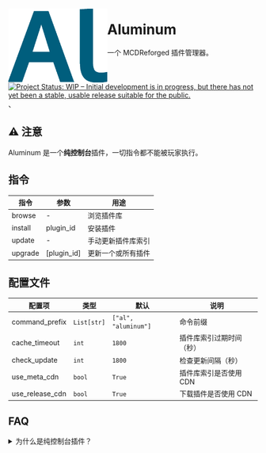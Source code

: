 <img align="left" src="Al.png" alt="MCDR logo" width="200"></img>

# Aluminum

 一个 MCDReforged 插件管理器。
 [![Project Status: WIP – Initial development is in progress, but there has not yet been a stable, usable release suitable for the public.](https://www.repostatus.org/badges/latest/wip.svg)](https://www.repostatus.org/#wip)、

## :warning: 注意
Aluminum 是一个**纯控制台**插件，一切指令都不能被玩家执行。

## 指令
| 指令 | 参数 | 用途 |
| - | - | - |
| browse | - | 浏览插件库 |
| install | plugin_id | 安装插件 |
| update | - | 手动更新插件库索引 | 
| upgrade | [plugin_id] | 更新一个或所有插件 |

## 配置文件
| 配置项 | 类型 | 默认 | 说明 |
| - | - | - | - |
| command_prefix | `List[str]` | `["al", "aluminum"]` | 命令前缀 |
| cache_timeout | `int` | `1800` | 插件库索引过期时间（秒） |
| check_update | `int` | `1800` | 检查更新间隔（秒） |
| use_meta_cdn | `bool` | `True` | 插件库索引是否使用 CDN |
| use_release_cdn | `bool` | `True` | 下载插件是否使用 CDN |

## FAQ

<details>
  <summary>为什么是纯控制台插件？</summary>
  
  > 大部分 MCDR 插件需要在安装后进行修改配置文件等操作。更新插件后，也需要人工检查插件是否正常。我认为在游戏中执行命令非常浪费时间。当然，如果有人需要，后期会考虑修改。
</details>